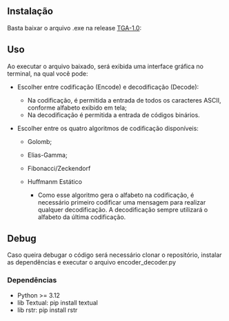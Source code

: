 ## Instalação

Basta baixar o arquivo .exe na release [TGA-1.0](https://github.com/matheustoso/TICC.2025.1/releases/tag/v1.0):

## Uso

Ao executar o arquivo baixado, será exibida uma interface gráfica no terminal, na qual você pode:

- Escolher entre codificação (Encode) e decodificação (Decode):
    
    - Na codificação, é permitida a entrada de todos os caracteres ASCII, conforme alfabeto exibido em tela;
    - Na decodificação é permitida a entrada de códigos binários.
    
- Escolher entre os quatro algoritmos de codificação disponíveis:

    - Golomb;
    - Elias-Gamma;
    - Fibonacci/Zeckendorf
    - Huffmanm Estático

        - Como esse algoritmo gera o alfabeto na codificação, é necessário primeiro codificar uma mensagem para realizar qualquer decodificação. A decodificação sempre utilizará o alfabeto da última codificação.

## Debug

Caso queira debugar o código será necessário clonar o repositório, instalar as dependências e executar o arquivo encoder_decoder.py

### Dependências

- Python >= 3.12
- lib Textual: pip install textual
- lib rstr: pip install rstr
